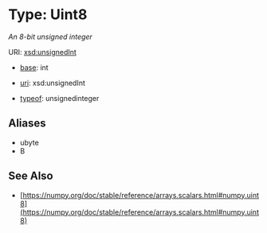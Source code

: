 # Type: Uint8




_An 8-bit unsigned integer_



URI: [xsd:unsignedInt](http://www.w3.org/2001/XMLSchema#unsignedInt)

* [base](https://w3id.org/linkml/base): int

* [uri](https://w3id.org/linkml/uri): xsd:unsignedInt


* [typeof](https://w3id.org/linkml/typeof): unsignedinteger





## Aliases


* ubyte
* B



## See Also

* [https://numpy.org/doc/stable/reference/arrays.scalars.html#numpy.uint8](https://numpy.org/doc/stable/reference/arrays.scalars.html#numpy.uint8)


